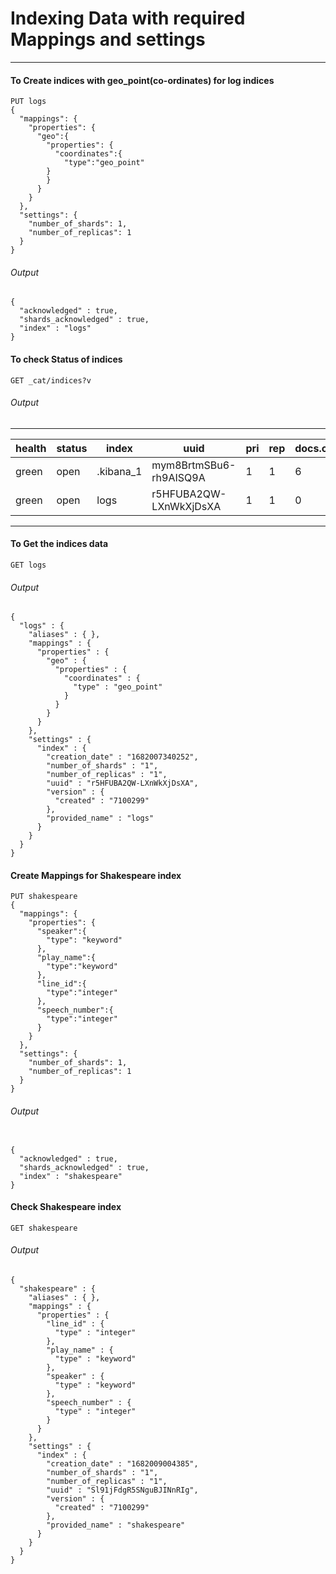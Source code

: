 # Indexing Data with required Mappings and settings

___
#### To Create indices with geo_point(co-ordinates) for log indices

````
PUT logs
{
  "mappings": {
    "properties": {
      "geo":{
        "properties": {
          "coordinates":{
            "type":"geo_point"
        }
        }
      }
    }
  },
  "settings": {
    "number_of_shards": 1,
    "number_of_replicas": 1
  }
}
````
###### Output
````
{
  "acknowledged" : true,
  "shards_acknowledged" : true,
  "index" : "logs"
}
````
#### To check Status of indices

````
GET _cat/indices?v
````
###### Output

---------------------------------------------------------------------------------------------------------------------------------------
|health|  status |   index      |  uuid                   |  pri | rep |  docs.count | docs.deleted  |  store.size  |   pri.store.size|
|------|---------|--------------|-------------------------|------|-----|-------------|---------------|--------------|-----------------|
|green |   open  |  .kibana_1   |  mym8BrtmSBu6-rh9AISQ9A |  1   |  1  |   6         |    5          |    115.2kb   |      54.1kb     |
|green |   open  |  logs        |  r5HFUBA2QW-LXnWkXjDsXA |  1   |  1  |   0         |    0          |    115.2kb   |      54.1kb     |
---------------------------------------------------------------------------------------------------------------------------------------

#### To Get the indices data

````
GET logs
````
###### Output

````
{
  "logs" : {
    "aliases" : { },
    "mappings" : {
      "properties" : {
        "geo" : {
          "properties" : {
            "coordinates" : {
              "type" : "geo_point"
            }
          }
        }
      }
    },
    "settings" : {
      "index" : {
        "creation_date" : "1682007340252",
        "number_of_shards" : "1",
        "number_of_replicas" : "1",
        "uuid" : "r5HFUBA2QW-LXnWkXjDsXA",
        "version" : {
          "created" : "7100299"
        },
        "provided_name" : "logs"
      }
    }
  }
}
````

#### Create Mappings for Shakespeare index
````
PUT shakespeare
{
  "mappings": {
    "properties": {
      "speaker":{
        "type": "keyword"
      },
      "play_name":{
        "type":"keyword"
      },
      "line_id":{
        "type":"integer"
      },
      "speech_number":{
        "type":"integer"
      }
    }
  },
  "settings": {
    "number_of_shards": 1,
    "number_of_replicas": 1
  }
}

````
###### Output

````

{
  "acknowledged" : true,
  "shards_acknowledged" : true,
  "index" : "shakespeare"
}

````
#### Check Shakespeare index
````
GET shakespeare
````
###### Output
````
{
  "shakespeare" : {
    "aliases" : { },
    "mappings" : {
      "properties" : {
        "line_id" : {
          "type" : "integer"
        },
        "play_name" : {
          "type" : "keyword"
        },
        "speaker" : {
          "type" : "keyword"
        },
        "speech_number" : {
          "type" : "integer"
        }
      }
    },
    "settings" : {
      "index" : {
        "creation_date" : "1682009004385",
        "number_of_shards" : "1",
        "number_of_replicas" : "1",
        "uuid" : "Sl91jFdgR5SNguBJINnRIg",
        "version" : {
          "created" : "7100299"
        },
        "provided_name" : "shakespeare"
      }
    }
  }
}
````










